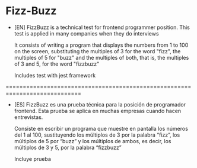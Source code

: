 # Fizz-Buzz

 - [EN] FizzBuzz is a technical test for frontend programmer position. This test is applied in many companies when they do interviews

   It consists of writing a program that displays the numbers from 1 to 100 on the screen, substituting the multiples of 3 for the word "fizz", the multiples of 5 for "buzz" and the multiples of both, that is, the multiples of 3 and 5, for the word "fizzbuzz"

   Includes test with jest framework

============================================================================

 - [ES] FizzBuzz es una prueba técnica para la posición de programador frontend. Esta prueba se aplica en muchas    empresas cuando hacen entrevistas.

   Consiste en escribir un programa que muestre en pantalla los números del 1 al 100, sustituyendo los múltiplos de 3 por la palabra “fizz”, los múltiplos de 5 por “buzz” y los múltiplos de ambos, es decir, los múltiplos de 3 y 5, por la palabra “fizzbuzz”

   Incluye prueba